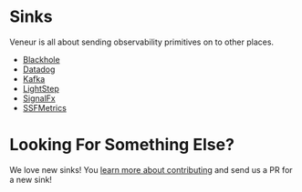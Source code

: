# Sinks

Veneur is all about sending observability primitives on to other places.

* [Blackhole](https://github.com/stripe/veneur/tree/master/sinks/blackhole#readme)
* [Datadog](https://github.com/stripe/veneur/tree/master/sinks/datadog#readme)
* [Kafka](https://github.com/stripe/veneur/tree/master/sinks/kafka#readme)
* [LightStep](https://github.com/stripe/veneur/tree/master/sinks/lightstep#readme)
* [SignalFx](https://github.com/stripe/veneur/tree/master/sinks/signalfx#readme)
* [SSFMetrics](https://github.com/stripe/veneur/tree/master/sinks/ssfmetrics#readme)

# Looking For Something Else?

We love new sinks! You [learn more about contributing](https://github.com/stripe/veneur/blob/master/CONTRIBUTING.md)
and send us a PR for a new sink!
